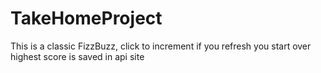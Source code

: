 # TakeHomeProject

This is a classic FizzBuzz,
click to increment
if you refresh you start over
highest score is saved in api site
